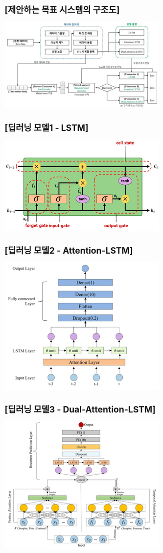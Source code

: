 # [제안하는 목표 시스템의 구조도]
![](./img1.jpg)

# [딥러닝 모델1 - LSTM]
<p align="center"><img src="LSTM.jpg" width="600" height="300"/></p>

# [딥러닝 모델2 - Attention-LSTM]
![](./Attention_LSTM.jpg)

# [딥러닝 모델3 - Dual-Attention-LSTM]
![](./Dual_Attention_LSTM.jpg)

